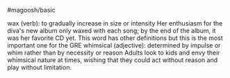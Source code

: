 #magoosh/basic

wax (verb): to gradually increase in size or intensity 
Her enthusiasm for the diva's new album only waxed with each song; by the end of the album, it was her 
favorite CD yet. 
This word has other definitions but this is the most important one for the GRE 
whimsical (adjective): determined by impulse or whim rather than by necessity or reason 
Adults look to kids and envy their whimsical nature at times, wishing that they could act without reason 
and play without limitation. 
